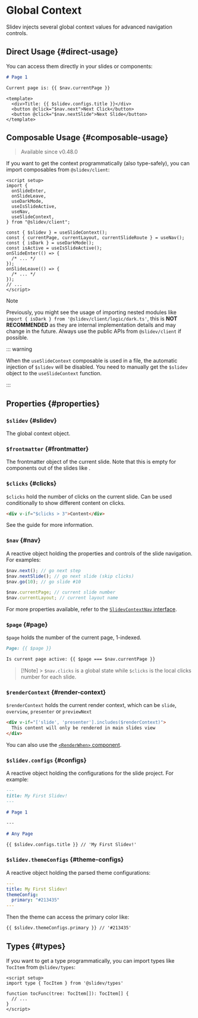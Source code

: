 # Global Context

Slidev injects several global context values for advanced navigation controls.

## Direct Usage {#direct-usage}

You can access them directly in your slides or components:

```md [slides.md]
# Page 1

Current page is: {{ $nav.currentPage }}
```

```vue [Foo.vue]
<template>
  <div>Title: {{ $slidev.configs.title }}</div>
  <button @click="$nav.next">Next Click</button>
  <button @click="$nav.nextSlide">Next Slide</button>
</template>
```

## Composable Usage {#composable-usage}

> Available since v0.48.0

If you want to get the context programmatically (also type-safely), you can import composables from `@slidev/client`:

```vue
<script setup>
import {
  onSlideEnter,
  onSlideLeave,
  useDarkMode,
  useIsSlideActive,
  useNav,
  useSlideContext,
} from "@slidev/client";

const { $slidev } = useSlideContext();
const { currentPage, currentLayout, currentSlideRoute } = useNav();
const { isDark } = useDarkMode();
const isActive = useIsSlideActive();
onSlideEnter(() => {
  /* ... */
});
onSlideLeave(() => {
  /* ... */
});
// ...
</script>
```

> [!NOTE]
> Previously, you might see the usage of importing nested modules like `import { isDark } from '@slidev/client/logic/dark.ts'`, this is **NOT RECOMMENDED** as they are internal implementation details and may change in the future. Always use the public APIs from `@slidev/client` if possible.

::: warning

When the `useSlideContext` composable is used in a file, the automatic injection of `$slidev` will be disabled. You need to manually get the `$slidev` object to the `useSlideContext` function.

:::

<SeeAlso :links="['features/slide-hook']" />

## Properties {#properties}

### `$slidev` {#slidev}

The global context object.

### `$frontmatter` {#frontmatter}

The frontmatter object of the current slide. Note that this is empty for components out of the slides like <LinkInline link="features/global-layers" />.

### `$clicks` {#clicks}

`$clicks` hold the number of clicks on the current slide. Can be used conditionally to show different content on clicks.

```html
<div v-if="$clicks > 3">Content</div>
```

See the <LinkInline link="guide/animations" /> guide for more information.

### `$nav` {#nav}

A reactive object holding the properties and controls of the slide navigation. For examples:

```js
$nav.next(); // go next step
$nav.nextSlide(); // go next slide (skip clicks)
$nav.go(10); // go slide #10

$nav.currentPage; // current slide number
$nav.currentLayout; // current layout name
```

For more properties available, refer to the [`SlidevContextNav` interface](https://github.com/slidevjs/slidev/blob/main/packages/client/composables/useNav.ts).

### `$page` {#page}

`$page` holds the number of the current page, 1-indexed.

```md
Page: {{ $page }}

Is current page active: {{ $page === $nav.currentPage }}
```

> [!Note] > `$nav.clicks` is a global state while `$clicks` is the local clicks number for each slide.

### `$renderContext` {#render-context}

`$renderContext` holds the current render context, which can be `slide`, `overview`, `presenter` or `previewNext`

```md
<div v-if="['slide', 'presenter'].includes($renderContext)">
  This content will only be rendered in main slides view
</div>
```

You can also use the [`<RenderWhen>` component](../builtin/components#renderwhen).

### `$slidev.configs` {#configs}

A reactive object holding the configurations for the slide project. For example:

```md
---
title: My First Slidev!
---

# Page 1

---

# Any Page

{{ $slidev.configs.title }} // 'My First Slidev!'
```

### `$slidev.themeConfigs` {#theme-configs}

A reactive object holding the parsed theme configurations:

```yaml
---
title: My First Slidev!
themeConfig:
  primary: "#213435"
---
```

Then the theme can access the primary color like:

```md
{{ $slidev.themeConfigs.primary }} // '#213435'
```

## Types {#types}

If you want to get a type programmatically, you can import types like `TocItem` from `@slidev/types`:

```vue
<script setup>
import type { TocItem } from '@slidev/types'

function tocFunc(tree: TocItem[]): TocItem[] {
  // ...
}
</script>
```
